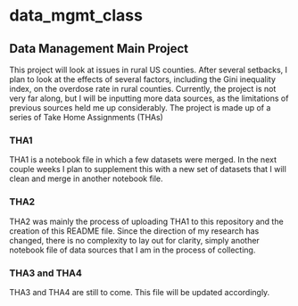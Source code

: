 # data_mgmt_class
## Data Management Main Project
This project will look at issues in rural US counties. After several setbacks, I plan to look at the effects of several factors, including the Gini inequality index, on the overdose rate in rural counties. Currently, the project is not very far along, but I will be inputting more data sources, as the limitations of previous sources held me up considerably.
The project is made up of a series of Take Home Assignments (THAs)
### THA1 
THA1 is a notebook file in which a few datasets were merged. In the next couple weeks I plan to supplement this with a new set of datasets that I will clean and merge in another notebook file. 
### THA2 
THA2 was mainly the process of uploading THA1 to this repository and the creation of this README file. Since the direction of my research has changed, there is no complexity to lay out for clarity, simply another notebook file of data sources that I am in the process of collecting.
### THA3 and THA4 
THA3 and THA4 are still to come. This file will be updated accordingly.
